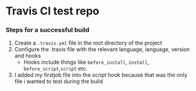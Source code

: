 # Travis CI test repo

### Steps for a successful build
1) Create a ```.travis.yml``` file in the root directory of the project
2) Configure the .travis file with the relevant language, language, version and hooks
    - Hooks include things like ```before_install```, ```install```, ```before_script```,```script``` etc.
3) I added my firstjob file into the script hook because that was the only file i wanted to test during the build 